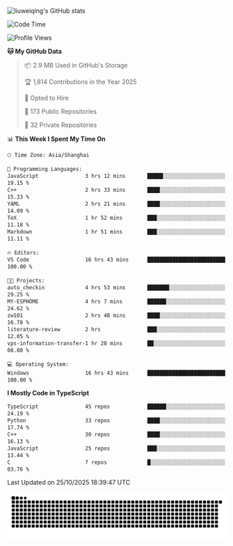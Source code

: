 ![liuweiqing's GitHub stats](https://github-readme-stats.vercel.app/api?username=14790897&show_icons=true&locale=cn&include_all_commits=true&count_private=true)

<!--START_SECTION:waka-->
![Code Time](http://img.shields.io/badge/Code%20Time-2%2C670%20hrs%2040%20mins-blue)

![Profile Views](http://img.shields.io/badge/Profile%20Views-25-blue)

**🐱 My GitHub Data** 

> 📦 2.9 MB Used in GitHub's Storage 
 > 
> 🏆 1,814 Contributions in the Year 2025
 > 
> 💼 Opted to Hire
 > 
> 📜 173 Public Repositories 
 > 
> 🔑 32 Private Repositories 
 > 
📊 **This Week I Spent My Time On** 

```text
🕑︎ Time Zone: Asia/Shanghai

💬 Programming Languages: 
JavaScript               3 hrs 12 mins       █████░░░░░░░░░░░░░░░░░░░░   19.15 % 
C++                      2 hrs 33 mins       ████░░░░░░░░░░░░░░░░░░░░░   15.33 % 
YAML                     2 hrs 21 mins       ████░░░░░░░░░░░░░░░░░░░░░   14.09 % 
TeX                      1 hr 52 mins        ███░░░░░░░░░░░░░░░░░░░░░░   11.18 % 
Markdown                 1 hr 51 mins        ███░░░░░░░░░░░░░░░░░░░░░░   11.11 % 

🔥 Editors: 
VS Code                  16 hrs 43 mins      █████████████████████████   100.00 % 

🐱‍💻 Projects: 
auto_checkin             4 hrs 53 mins       ███████░░░░░░░░░░░░░░░░░░   29.25 % 
MY-ESPHOME               4 hrs 7 mins        ██████░░░░░░░░░░░░░░░░░░░   24.62 % 
zw101                    2 hrs 48 mins       ████░░░░░░░░░░░░░░░░░░░░░   16.78 % 
literature-review        2 hrs               ███░░░░░░░░░░░░░░░░░░░░░░   12.05 % 
vps-information-transfer-1 hr 28 mins        ██░░░░░░░░░░░░░░░░░░░░░░░   08.80 % 

💻 Operating System: 
Windows                  16 hrs 43 mins      █████████████████████████   100.00 % 
```

**I Mostly Code in TypeScript** 

```text
TypeScript               45 repos            ██████░░░░░░░░░░░░░░░░░░░   24.19 % 
Python                   33 repos            ████░░░░░░░░░░░░░░░░░░░░░   17.74 % 
C++                      30 repos            ████░░░░░░░░░░░░░░░░░░░░░   16.13 % 
JavaScript               25 repos            ███░░░░░░░░░░░░░░░░░░░░░░   13.44 % 
C                        7 repos             █░░░░░░░░░░░░░░░░░░░░░░░░   03.76 % 
```




 Last Updated on 25/10/2025 18:39:47 UTC
<!--END_SECTION:waka-->

<picture>
  <source media="(prefers-color-scheme: dark)" srcset="https://raw.githubusercontent.com/14790897/14790897/output/github-contribution-grid-snake-dark.svg" />
  <source media="(prefers-color-scheme: light)" srcset="https://raw.githubusercontent.com/14790897/14790897/output/github-contribution-grid-snake.svg" />
  <img alt="github-snake" src="https://raw.githubusercontent.com/14790897/14790897/output/github-contribution-grid-snake.svg" />
</picture>
